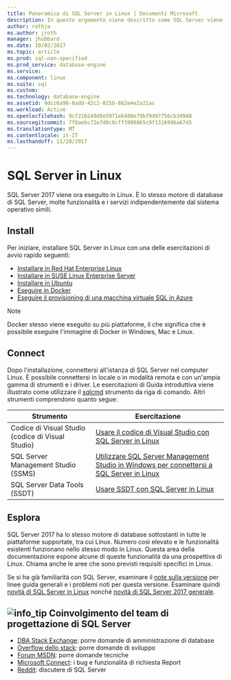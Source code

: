 ```yaml
---
title: Panoramica di SQL Server in Linux | Documenti Microsoft
description: In questo argomento viene descritto come SQL Server viene eseguita su Linux e fornisce informazioni su come per altre informazioni.
author: rothja
ms.author: jroth
manager: jhubbard
ms.date: 10/02/2017
ms.topic: article
ms.prod: sql-non-specified
ms.prod_service: database-engine
ms.service: 
ms.component: linux
ms.suite: sql
ms.custom: 
ms.technology: database-engine
ms.assetid: 9dcc6a90-0add-42c2-815b-862e4e2a21ac
ms.workload: Active
ms.openlocfilehash: 9cf216249d8e5971eb480e79bf9d97756cb3d948
ms.sourcegitcommit: 7f8aebc72e7d0c8cff3990865c9f1316996a67d5
ms.translationtype: MT
ms.contentlocale: it-IT
ms.lasthandoff: 11/20/2017
---
```

# <a name="sql-server-on-linux"></a>SQL Server in Linux

SQL Server 2017 viene ora eseguito in Linux. È lo stesso motore di database di SQL Server, molte funzionalità e i servizi indipendentemente dal sistema operativo simili.

## <a name="install"></a>Install

Per iniziare, installare SQL Server in Linux con una delle esercitazioni di avvio rapido seguenti:

- [Installare in Red Hat Enterprise Linux](quickstart-install-connect-red-hat.md)
- [Installare in SUSE Linux Enterprise Server](quickstart-install-connect-suse.md)
- [Installare in Ubuntu](quickstart-install-connect-ubuntu.md)
- [Eseguire in Docker](quickstart-install-connect-docker.md)
- [Eseguire il provisioning di una macchina virtuale SQL in Azure](/azure/virtual-machines/linux/sql/provision-sql-server-linux-virtual-machine?toc=%2fsql%2flinux%2ftoc.json)

> [!NOTE]
> Docker stesso viene eseguito su più piattaforme, il che significa che è possibile eseguire l'immagine di Docker in Windows, Mac e Linux.

## <a name="connect"></a>Connect

Dopo l'installazione, connettersi all'istanza di SQL Server nel computer Linux. È possibile connettersi in locale o in modalità remota e con un'ampia gamma di strumenti e i driver. Le esercitazioni di Guida introduttiva viene illustrato come utilizzare il [sqlcmd](sql-server-linux-setup-tools.md) strumento da riga di comando. Altri strumenti comprendono quanto segue:

| Strumento | Esercitazione |
|-----|-----|
| Codice di Visual Studio (codice di Visual Studio) | [Usare il codice di Visual Studio con SQL Server in Linux](sql-server-linux-develop-use-vscode.md) |
| SQL Server Management Studio (SSMS) | [Utilizzare SQL Server Management Studio in Windows per connettersi a SQL Server in Linux](sql-server-linux-develop-use-ssms.md) |
| SQL Server Data Tools (SSDT) | [Usare SSDT con SQL Server in Linux](sql-server-linux-develop-use-ssdt.md) |

## <a name="explore"></a>Esplora

SQL Server 2017 ha lo stesso motore di database sottostanti in tutte le piattaforme supportate, tra cui Linux. Numero così elevato e le funzionalità esistenti funzionano nello stesso modo in Linux. Questa area della documentazione espone alcune di queste funzionalità da una prospettiva di Linux. Chiama anche le aree che sono previsti requisiti specifici in Linux.

Se si ha già familiarità con SQL Server, esaminare il [note sulla versione](sql-server-linux-release-notes.md) per linee guida generali e i problemi noti per questa versione. Esaminare quindi [novità di SQL Server in Linux](sql-server-linux-whats-new.md) nonché [novità di SQL Server 2017 generale](../sql-server/what-s-new-in-sql-server-2017.md).

##  <a name="infotipmediageneralinfotippng-engage-with-the-sql-server-engineering-team"></a>![info_tip](./media/general/info_tip.png) Coinvolgimento del team di progettazione di SQL Server

- [DBA Stack Exchange](https://dba.stackexchange.com/questions/tagged/sql-server): porre domande di amministrazione di database
- [Overflow dello stack](http://stackoverflow.com/questions/tagged/sql-server): porre domande di sviluppo
- [Forum MSDN](https://social.msdn.microsoft.com/Forums/en-US/home?category=sqlserver): porre domande tecniche
- [Microsoft Connect](https://connect.microsoft.com/SQLServer/Feedback): i bug e funzionalità di richiesta Report
- [Reddit](https://www.reddit.com/r/SQLServer/): discutere di SQL Server
